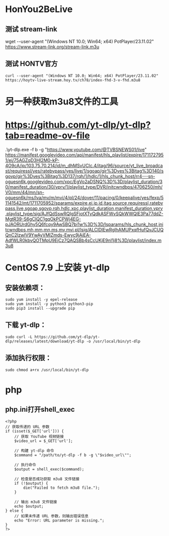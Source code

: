 # HonYou2BeLive
## 测试 stream-link
 wget --user-agent "(Windows NT 10.0; Win64; x64) PotPlayer/23.11.02"  https://www.stream-link.org/stream-link.m3u
## 测试 HONTV官方
```
curl --user-agent "(Windows NT 10.0; Win64; x64) PotPlayer/23.11.02" https://hoytv-live-stream.hoy.tv/ch78/index-fhd-3-v-fhd.m3u8
```
# 另一种获取m3u8文件的工具
# https://github.com/yt-dlp/yt-dlp?tab=readme-ov-file
 .\yt-dlp.exe -f b -g "https://www.youtube.com/@TVBSNEWS01/live"
https://manifest.googlevideo.com/api/manifest/hls_playlist/expire/1711727951/ei/75AGZqD3HI2M0-kP-4O9cA/ip/103.75.70.214/id/m_dhMSvUCIc.4/itag/96/source/yt_live_broadcast/requiressl/yes/ratebypass/yes/live/1/sgoap/gir%3Dyes%3Bitag%3D140/sgovp/gir%3Dyes%3Bitag%3D137/rqh/1/hdlc/1/hls_chunk_host/rr4---sn-oguesn6k.googlevideo.com/xpc/EgVo2aDSNQ%3D%3D/playlist_duration/30/manifest_duration/30/vprv/1/playlist_type/DVR/initcwndbps/4706250/mh/V0/mm/44/mn/sn-oguesn6k/ms/lva/mv/m/mvi/4/pl/24/dover/11/pacing/0/keepalive/yes/fexp/51141542/mt/1711705952/sparams/expire,ei,ip,id,itag,source,requiressl,ratebypass,live,sgoap,sgovp,rqh,hdlc,xpc,playlist_duration,manifest_duration,vprv,playlist_type/sig/AJfQdSswRQIgSFjotXTyQdkASFWvSQkWWQIE3Pa77ddZ-MgtR39-S6gCIQC1gqOkPCPWj4EG-pJAORUrdGhy5Q6fcqy9AwSBQ7bi1w%3D%3D/lsparams/hls_chunk_host,initcwndbps,mh,mm,mn,ms,mv,mvi,pl/lsig/ALClDIEwRgIhAMUPxqfHufQvJCUQQnC2lzwIV9YwAyVMlZmds-Ewyc9jAiEA-AdfWLR0kbvQOTMpU9EjCz7QAQSBb4sCcUKjE9nI1j8%3D/playlist/index.m3u8
# CentOS 7.9 上安装 yt-dlp
## 安装依赖项：
```
sudo yum install -y epel-release
sudo yum install -y python3 python3-pip
sudo pip3 install --upgrade pip
```
## 下载 yt-dlp：
```
sudo curl -L https://github.com/yt-dlp/yt-dlp/releases/latest/download/yt-dlp -o /usr/local/bin/yt-dlp
```
## 添加执行权限：
```
sudo chmod a+rx /usr/local/bin/yt-dlp
```
# php
## php.ini打开shell_exec 
```
<?php
// 获取传递的 URL 参数
if (isset($_GET['url'])) {
    // 获取 YouTube 视频链接
    $video_url = $_GET['url'];

    // 构建 yt-dlp 命令
    $command = "/path/to/yt-dlp -f b -g \"$video_url\"";

    // 执行命令
    $output = shell_exec($command);

    // 检查是否成功获取 m3u8 文件链接
    if (!$output) {
        die("Failed to fetch m3u8 file.");
    }

    // 输出 m3u8 文件链接
    echo $output;
} else {
    // 如果未传递 URL 参数，则输出错误信息
    echo "Error: URL parameter is missing.";
}
?>
```
